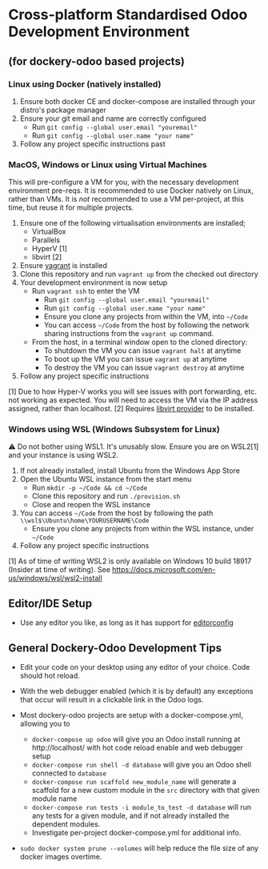 # Cross-platform Standardised Odoo Development Environment
## (for dockery-odoo based projects)

### Linux using Docker (natively installed)
  1. Ensure both docker CE and docker-compose are installed through your distro's package manager
  2. Ensure your git email and name are correctly configured
     * Run `git config --global user.email "youremail"`
     * Run `git config --global user.name "your name"`
  3. Follow any project specific instructions past

### MacOS, Windows or Linux using Virtual Machines
This will pre-configure a VM for you, with the necessary development environment pre-reqs.
It is recommended to use Docker natively on Linux, rather than VMs.
It is *not* recommended to use a VM per-project, at this time, but reuse it for multiple projects.

  1. Ensure one of the following virtualisation environments are installed;
     * VirtualBox
     * Parallels
     * HyperV [1]
     * libvirt [2]
  2. Ensure [vagrant](https://www.vagrantup.com/) is installed
  3. Clone this repository and run `vagrant up` from the checked out directory
  4. Your development environment is now setup
     * Run `vagrant ssh` to enter the VM
       * Run `git config --global user.email "youremail"`
       * Run `git config --global user.name "your name"`
       * Ensure you clone any projects from within the VM, into `~/Code`
       * You can access `~/Code` from the host by following the network sharing
         instructions from the `vagrant up` command.
     * From the host, in a terminal window open to the cloned directory:
       * To shutdown the VM you can issue `vagrant halt` at anytime
       * To boot up the VM you can issue `vagrant up` at anytime
       * To destroy the VM you can issue `vagrant destroy` at anytime
  5. Follow any project specific instructions

[1] Due to how Hyper-V works you will see issues with port forwarding, etc. not working as expected. 
    You will need to access the VM via the IP address assigned, rather than localhost.
[2] Requires [libvirt provider](https://github.com/vagrant-libvirt/vagrant-libvirt) to be installed.

### Windows using WSL (Windows Subsystem for Linux)
:warning: Do not bother using WSL1. It's unusably slow. Ensure you are on WSL2[1] and your instance is using WSL2.

  1. If not already installed, install Ubuntu from the Windows App Store
  2. Open the Ubuntu WSL instance from the start menu
     * Run `mkdir -p ~/Code && cd ~/Code`
     * Clone this repository and run `./provision.sh`
     * Close and reopen the WSL instance
  3. You can access `~/Code` from the host by following the path `\\wsl$\Ubuntu\home\YOURUSERNAME\Code`
     * Ensure you clone any projects from within the WSL instance, under `~/Code`
  4. Follow any project specific instructions

[1] As of time of writing WSL2 is only available on Windows 10 build 18917 (Insider at time of writing). 
See https://docs.microsoft.com/en-us/windows/wsl/wsl2-install

## Editor/IDE Setup
  * Use any editor you like, as long as it has support for [editorconfig](https://editorconfig.org/)

## General Dockery-Odoo Development Tips
  * Edit your code on your desktop using any editor of your choice. Code should hot reload.
  * With the web debugger enabled (which it is by default) any exceptions that occur will result in a clickable link in the Odoo logs.

  * Most dockery-odoo projects are setup with a docker-compose.yml, allowing you to
    * `docker-compose up odoo` will give you an Odoo install running at
      http://localhost/ with hot code reload enable and web debugger setup
    * `docker-compose run shell -d database` will give you an Odoo
      shell connected to `database`
    * `docker-compose run scaffold new_module_name` will generate a scaffold
      for a new custom module in the `src` directory with that given module name
    * `docker-compose run tests -i module_to_test -d database` will run any tests 
      for a given module, and if not already installed the dependent modules.
    * Investigate per-project docker-compose.yml for additional info.
  * `sudo docker system prune --volumes` will help reduce the file size of any docker images overtime.